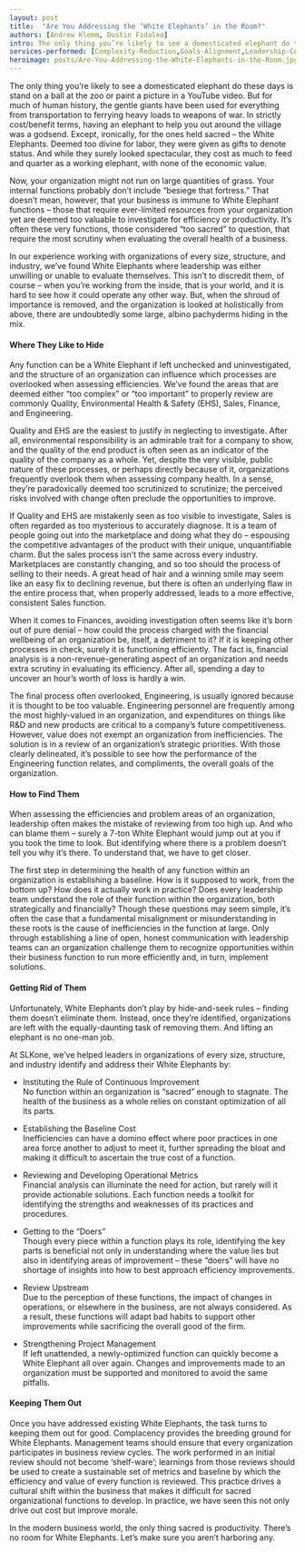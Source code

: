 ```yaml
---
layout: post
title:  "Are You Addressing the ‘White Elephants’ in the Room?"
authors: [Andrew Klemm, Dustin Fidaleo]
intro: The only thing you’re likely to see a domesticated elephant do these days is stand on a ball at the zoo or paint a picture in a YouTube video. But for much of human history, the gentle giants have been used for everything from transportation to ferrying heavy loads to weapons of war. In strictly cost/benefit terms, having an elephant to help you out around the village was a godsend. Except, ironically, for the ones held sacred – the White Elephants. Deemed too divine for labor, they were given as gifts to denote status. And while they surely looked spectacular, they cost as much to feed and quarter as a working elephant, with none of the economic value. 
services-performed: [Complexity-Reduction,Goals-Alignment,Leadership-Coaching-and-Leadership-Facilitation,Organizational-Design-and-Alignment]
heroimage: posts/Are-You-Addressing-the-White-Elephants-in-the-Room.jpg
---
```


The only thing you’re likely to see a domesticated elephant do these days is stand on a ball at the zoo or paint a picture in a YouTube video. But for much of human history, the gentle giants have been used for everything from transportation to ferrying heavy loads to weapons of war. In strictly cost/benefit terms, having an elephant to help you out around the village was a godsend. Except, ironically, for the ones held sacred – the White Elephants. Deemed too divine for labor, they were given as gifts to denote status. And while they surely looked spectacular, they cost as much to feed and quarter as a working elephant, with none of the economic value.

Now, your organization might not run on large quantities of grass. Your internal functions probably don’t include “besiege that fortress.” That doesn’t mean, however, that your business is immune to White Elephant functions – those that require ever-limited resources from your organization yet are deemed too valuable to investigate for efficiency or productivity. It’s often these very functions, those considered “too sacred” to question, that require the most scrutiny when evaluating the overall health of a business.

In our experience working with organizations of every size, structure, and industry, we’ve found White Elephants where leadership was either unwilling or unable to evaluate themselves. This isn’t to discredit them, of course – when you’re working from the inside, that is your world, and it is hard to see how it could operate any other way. But, when the shroud of importance is removed, and the organization is looked at holistically from above, there are undoubtedly some large, albino pachyderms hiding in the mix.

#### Where They Like to Hide

Any function can be a White Elephant if left unchecked and uninvestigated, and the structure of an organization can influence which processes are overlooked when assessing efficiencies. We’ve found the areas that are deemed either “too complex” or “too important” to properly review are commonly Quality, Environmental Health & Safety (EHS), Sales, Finance, and Engineering.

Quality and EHS are the easiest to justify in neglecting to investigate. After all, environmental responsibility is an admirable trait for a company to show, and the quality of the end product is often seen as an indicator of the quality of the company as a whole. Yet, despite the very visible, public nature of these processes, or perhaps directly because of it, organizations frequently overlook them when assessing company health. In a sense, they’re paradoxically deemed too scrutinized to scrutinize; the perceived risks involved with change often preclude the opportunities to improve.

If Quality and EHS are mistakenly seen as too visible to investigate, Sales is often regarded as too mysterious to accurately diagnose. It is a team of people going out into the marketplace and doing what they do – espousing the competitive advantages of the product with their unique, unquantifiable charm. But the sales process isn’t the same across every industry. Marketplaces are constantly changing, and so too should the process of selling to their needs. A great head of hair and a winning smile may seem like an easy fix to declining revenue, but there is often an underlying flaw in the entire process that, when properly addressed, leads to a more effective, consistent Sales function.

When it comes to Finances, avoiding investigation often seems like it’s born out of pure denial – how could the process charged with the financial wellbeing of an organization be, itself, a detriment to it? If it is keeping other processes in check, surely it is functioning efficiently. The fact is, financial analysis is a non-revenue-generating aspect of an organization and needs extra scrutiny in evaluating its efficiency. After all, spending a day to uncover an hour’s worth of loss is hardly a win.

The final process often overlooked, Engineering, is usually ignored because it is thought to be too valuable. Engineering personnel are frequently among the most highly-valued in an organization, and expenditures on things like R&D and new products are critical to a company’s future competitiveness. However, value does not exempt an organization from inefficiencies. The solution is in a review of an organization’s strategic priorities. With those clearly delineated, it’s possible to see how the performance of the Engineering function relates, and compliments, the overall goals of the organization.

#### How to Find Them

When assessing the efficiencies and problem areas of an organization, leadership often makes the mistake of reviewing from too high up. And who can blame them – surely a 7-ton White Elephant would jump out at you if you took the time to look. But identifying where there is a problem doesn’t tell you why it’s there. To understand that, we have to get closer.

The first step in determining the health of any function within an organization is establishing a baseline. How is it supposed to work, from the bottom up? How does it actually work in practice? Does every leadership team understand the role of their function within the organization, both strategically and financially? Though these questions may seem simple, it’s often the case that a fundamental misalignment or misunderstanding in these roots is the cause of inefficiencies in the function at large. Only through establishing a line of open, honest communication with leadership teams can an organization challenge them to recognize opportunities within their business function to run more efficiently and, in turn, implement solutions.

#### Getting Rid of Them

Unfortunately, White Elephants don’t play by hide-and-seek rules – finding them doesn’t eliminate them. Instead, once they’re identified, organizations are left with the equally-daunting task of removing them. And lifting an elephant is no one-man job.

At SLKone, we’ve helped leaders in organizations of every size, structure, and industry identify and address their White Elephants by:

- Instituting the Rule of Continuous Improvement<br>
  No function within an organization is “sacred” enough to stagnate. The health of the business as a whole relies on constant   optimization of all its parts.

- Establishing the Baseline Cost<br>
	Inefficiencies can have a domino effect where poor practices in one area force another to adjust to meet it, further spreading the bloat and making it difficult to ascertain the true cost of a function.
  
- Reviewing and Developing Operational Metrics<br>
	Financial analysis can illuminate the need for action, but rarely will it provide actionable solutions. Each function needs a toolkit for identifying the strengths and weaknesses of its practices and procedures.

- Getting to the “Doers”<br>
	Though every piece within a function plays its role, identifying the key parts is beneficial not only in understanding where the value lies but also in identifying areas of improvement – these “doers” will have no shortage of insights into how to best approach efficiency improvements.
  
- Review Upstream<br>
	Due to the perception of these functions, the impact of changes in operations, or elsewhere in the business, are not always considered. As a result, these functions will adapt bad habits to support other improvements while sacrificing the overall good of the firm.

- Strengthening Project Management<br>
	If left unattended, a newly-optimized function can quickly become a White Elephant all over again. Changes and improvements made to an organization must be supported and monitored to avoid the same pitfalls.

#### Keeping Them Out

Once you have addressed existing White Elephants, the task turns to keeping them out for good. Complacency provides the breeding ground for White Elephants. Management teams should ensure that every organization participates in business review cycles. The work performed in an initial review should not become ‘shelf-ware’; learnings from those reviews should be used to create a sustainable set of metrics and baseline by which the efficiency and value of every function is reviewed. This practice drives a cultural shift within the business that makes it difficult for sacred organizational functions to develop. In practice, we have seen this not only drive out cost but improve morale.

In the modern business world, the only thing sacred is productivity. There’s no room for White Elephants. Let’s make sure you aren’t harboring any.
